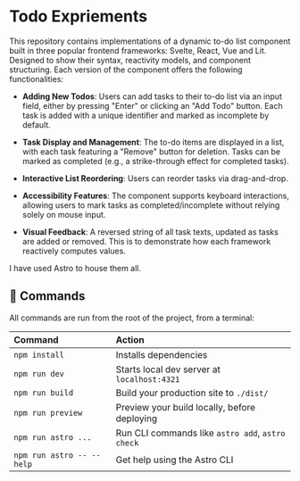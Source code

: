 # Todo Expriements

This repository contains implementations of a dynamic to-do list component built in three popular frontend frameworks: Svelte, React, Vue and Lit.  Designed to show their syntax, reactivity models, and component structuring.
Each version of the component offers the following functionalities:

- **Adding New Todos**: Users can add tasks to their to-do list via an input field, either by pressing "Enter" or clicking an "Add Todo" button. Each task is added with a unique identifier and marked as incomplete by default.

- **Task Display and Management**: The to-do items are displayed in a list, with each task featuring a "Remove" button for deletion. Tasks can be marked as completed (e.g., a strike-through effect for completed tasks).

- **Interactive List Reordering**: Users can reorder tasks via drag-and-drop.

- **Accessibility Features**: The component supports keyboard interactions, allowing users to mark tasks as completed/incomplete without relying solely on mouse input.

- **Visual Feedback**: A reversed string of all task texts, updated as tasks are added or removed. This is to demonstrate how each framework reactively computes values.

I have used Astro to house them all.


## 🧞 Commands

All commands are run from the root of the project, from a terminal:

| Command                   | Action                                           |
| :------------------------ | :----------------------------------------------- |
| `npm install`             | Installs dependencies                            |
| `npm run dev`             | Starts local dev server at `localhost:4321`      |
| `npm run build`           | Build your production site to `./dist/`          |
| `npm run preview`         | Preview your build locally, before deploying     |
| `npm run astro ...`       | Run CLI commands like `astro add`, `astro check` |
| `npm run astro -- --help` | Get help using the Astro CLI                     |


